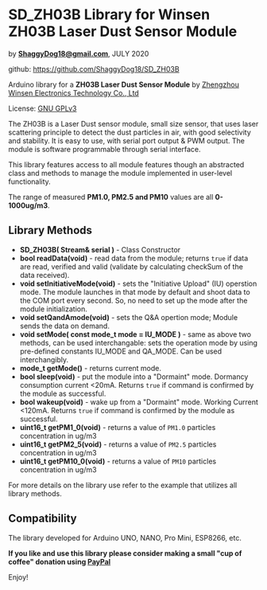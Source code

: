 # SD_ZH03B Library for Winsen ZH03B Laser Dust Sensor Module

by **ShaggyDog18@gmail.com**, JULY 2020

github: https://github.com/ShaggyDog18/SD_ZH03B

Arduino library for a **ZH03B Laser Dust Sensor Module** by [Zhengzhou Winsen Electronics Technology Co., Ltd](www.winsen-sensor.com)

License: [GNU GPLv3](https://choosealicense.com/licenses/gpl-3.0/)

The ZH03B is a Laser Dust sensor module, small size sensor, that uses laser scattering principle to detect the dust particles in air, with good selectivity and stability. It is easy to use, with serial port output & PWM output. The module is software programmable through serial interface.

This library features access to all module features though an abstracted class and methods to manage the module implemented in user-level functionality.

The range of measured **PM1.0, PM2.5 and PM10** values are all **0-1000ug/m3**.

## Library Methods

- **SD_ZH03B( Stream& serial )** - Class Constructor
- **bool readData(void)** - read data from the module; returns `true` if data are read, verified and valid (validate by calculating checkSum of the data received).
- **void setInitiativeMode(void)** - sets the "Initiative Upload" (IU) operstion mode. The module launches in that mode by default and shoot data to the COM port every second. So, no need to set up the mode after the module initialization.
- **void setQandAmode(void)** - sets the Q&A opertion mode; Module sends the data on demand.
- **void setMode( const mode_t mode = IU_MODE )** - same as above two methods, can be used interchangable: sets the operation mode by using pre-defined constants IU_MODE and QA_MODE. Can be used interchangibly. 
- **mode_t getMode()** - returns current mode.
- **bool sleep(void)** - put the module into a "Dormaint" mode. Dormancy consumption current <20mA. Returns `true` if command is confirmed by the module as successful.
- **bool wakeup(void)** - wake up from a "Dormaint" mode. Working Current <120mA. Returns `true` if command is confirmed by the module as successful.
- **uint16_t getPM1_0(void)** - returns a value of `PM1.0` particles concentration in ug/m3 
- **uint16_t getPM2_5(void)** - returns a value of `PM2.5` particles concentration in ug/m3 
- **uint16_t getPM10_0(void)** - returns a value of `PM10` particles concentration in ug/m3 

For more details on the library use refer to the example that utilizes all library methods.

## Compatibility

The library developed for Arduino UNO, NANO, Pro Mini, ESP8266, etc.

**If you like and use this library please consider making a small "cup of coffee" donation using [PayPal](https://paypal.me/shaggyDog18/3USD)**

Enjoy!
